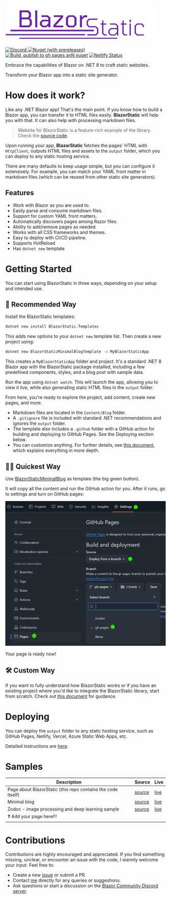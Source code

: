 ﻿# <img id="imglogo" src="./BlazorStaticWebsite/wwwroot/imgs/logo.png" alt="blazor static">



[![Discord](https://img.shields.io/discord/798312431893348414?style=flat&logo=discord&logoColor=white&label=Blazor%20Community%2F%23BlazorStatic&labelColor=5865f2&color=gray)
](https://discord.gg/DsAXsMuEbx)
[![Nuget (with prereleases)](https://img.shields.io/nuget/vpre/BlazorStatic)](https://www.nuget.org/packages/BlazorStatic/)
[![Build, publish to gh pages anN nuget](https://github.com/tesar-tech/BlazorStatic/actions/workflows/publish-to-ghpages-and-nuget.yml/badge.svg)](https://github.com/tesar-tech/BlazorStatic/actions/workflows/publish-to-ghpages-and-nuget.yml)
[![Netlify Status](https://api.netlify.com/api/v1/badges/4fa2c17a-6385-4cc6-9919-e32c134175d9/deploy-status)](https://app.netlify.com/sites/blazorstatic/deploys)


Embrace the capabilities of Blazor on .NET 8 to craft static websites.

Transform your Blazor app into a static site generator.

# How does it work?

Like any .NET Blazor app! That's the main point. If you know how to build a Blazor app, you can transfer it to HTML files easily.
**BlazorStatic** will help you with that. It can also help with processing markdown files.

> Website for BlazorStatic is a feature-rich example of the library. Check the [source code](./BlazorStaticWebsite). 

Upon running your app, **BlazorStatic** fetches the pages' HTML with `HttpClient`, outputs HTML files and assets to the `output` folder, which you can deploy to any static hosting service.

There are many defaults to keep usage simple, but you can configure it extensively. For example, you can match your YAML front matter in markdown files (which can be reused from other static site generators).


## Features

- Work with Blazor as you are used to.
- Easily parse and consume markdown files.
- Support for custom YAML front matters.
- Automatically discovers pages among Razor files.
- Ability to add/remove pages as needed.
- Works with all CSS frameworks and themes.
- Easy to deploy with CI/CD pipeline.
- Supports HotReload
- Has `dotnet new` template 

# Getting Started

You can start using BlazorStatic in three ways, depending on your setup and intended use. 
## 👑 Recommended Way

Install the BlazorStatic templates:

```sh
dotnet new install BlazorStatic.Templates
```

This adds new options to your `dotnet new` template list. Then create a new project using:

```sh
dotnet new BlazorStaticMinimalBlogTemplate -o MyBlazorStaticApp 
```

This creates a `MyBlazorStaticApp` folder and project. It's a standard .NET 8 Blazor app with the BlazorStatic package installed, including a few predefined components, styles, and a blog post with sample data.

Run the app using `dotnet watch`. This will launch the app, allowing you to view it live, while also generating static HTML files in the `output` folder.

From here, you're ready to explore the project, add content, create new pages, and more.

- Markdown files are located in the `Content/Blog` folder.
- A `.gitignore` file is included with standard .NET recommendations and ignores the `output` folder.
- The template also includes a `.github` folder with a GitHub action for building and deploying to GitHub Pages. See the Deploying section below.
- You can customize anything. For further details, see [this document](./BlazorStaticWebsite/Content/Docs/new-start.md), which explains everything in more depth.

## 🏃‍➡️ Quickest Way

Use [BlazorStaticMinimalBlog](https://github.com/tesar-tech/BlazorStaticMinimalBlog) as template (the big green button).

It will copy all the content and run the GitHub action for you. After it runs, go to settings and turn on GitHub pages:

![github pages](media/README/img-1.png)

Your page is ready now! 

## 🛠️ Custom Way

If you want to fully understand how BlazorStatic works or if you have an existing project where you'd like to integrate the BlazorStatic library, start from scratch. Check out [this document](./BlazorStaticWebsite/Content/Docs/new-start.md) for guidance.

# Deploying

You can deploy the `output` folder to any static hosting service, such as GitHub Pages, Netlify, Vercel, Azure Static Web Apps, etc.

Detailed instructions are [here](./BlazorStaticWebsite/Content/Docs/deployment.md).

# Samples

| Description                                                  | Source                                                                               | Live                                                          |
| ------------------------------------------------------------ | ------------------------------------------------------------------------------------ | ------------------------------------------------------------- |
| Page about BlazorStatic (this repo contains the code itself) | [source](https://github.com/tesar-tech/BlazorStatic/tree/master/BlazorStaticWebsite) | [live](https://tesar-tech.github.io/BlazorStatic/)            |
| Minimal blog                                                 | [source](https://github.com/tesar-tech/BlazorStaticMinimalBlog)                      | [live](https://tesar-tech.github.io/BlazorStaticMinimalBlog/) |
| Zodoc - image processing and deep learning sample            | [source](https://github.com/tesar-tech/zodoc/)                                       | [live](https://zodoc.tech/)                                   |
| ❓ Add your page here!!!                                      |                                                                                      |

# Contributions

Contributions are highly encouraged and appreciated. If you find something missing, unclear, or encounter an issue with the code, I warmly welcome your input. Feel free to:

- Create a new [issue](https://github.com/tesar-tech/BlazorStatic/issues) or submit a PR.
- Contact [me](https://github.com/tesar-tech/) directly for any queries or suggestions.
- Ask questions or start a discussion on the [Blazor Community Discord server](https://discord.gg/DsAXsMuEbx).
